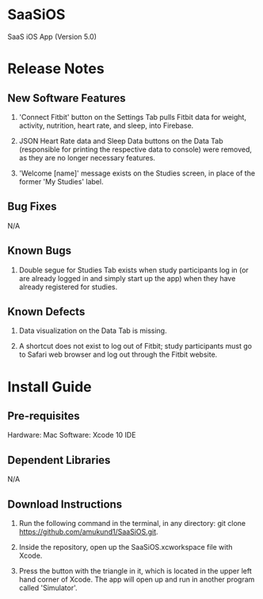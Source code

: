 # SaaSiOS
SaaS iOS App (Version 5.0)

# Release Notes

## New Software Features

1. 'Connect Fitbit' button on the Settings Tab pulls Fitbit data for weight, activity, nutrition, heart rate, and sleep, into Firebase.

2. JSON Heart Rate data and Sleep Data buttons on the Data Tab (responsible for printing the respective data to console) were removed, as they are no longer necessary features.

3. 'Welcome [name]' message exists on the Studies screen, in place of the former 'My Studies' label.

## Bug Fixes

N/A

## Known Bugs

1. Double segue for Studies Tab exists when study participants log in (or are already logged in and simply start up the app) when they have already registered for studies.

## Known Defects

1. Data visualization on the Data Tab is missing.

2. A shortcut does not exist to log out of Fitbit; study participants must go to Safari web browser and log out through the Fitbit website.


# Install Guide

## Pre-requisites

Hardware: Mac
Software: Xcode 10 IDE

## Dependent Libraries

N/A

## Download Instructions

1. Run the following command in the terminal, in any directory: git clone https://github.com/amukund1/SaaSiOS.git.

2. Inside the repository, open up the SaaSiOS.xcworkspace file with Xcode.

3. Press the button with the triangle in it, which is located in the upper left hand corner of Xcode. The app will open up and run in another program called 'Simulator'.